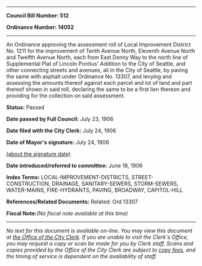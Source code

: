

********

**Council Bill Number: 512**
   
**Ordinance Number: 14052**
********

 An Ordinance approving the assessment roll of Local Improvement District No. 1211 for the improvement of Tenth Avenue North, Eleventh Avenue North and Twelfth Avenue North, each from East Denny Way to the north line of Supplemental Plat of Lincoln Pontius' Addition to the City of Seattle, and other connecting streets and avenues, all in the City of Seattle, by paving the same with asphalt under Ordinance No. 13307, and levying and assessing the amounts thereof against each parcel and lot of land and part thereof shown in said roll, declaring the same to be a first lien thereon and providing for the collection on said assessment.

**Status:** Passed
   
**Date passed by Full Council:** July 23, 1906
   
**Date filed with the City Clerk:** July 24, 1906
   
**Date of Mayor's signature:** July 24, 1906
   
[(about the signature date)](/~public/approvaldate.htm)
   
   
   
**Date introduced/referred to committee:** June 18, 1906
   
   
**Index Terms:** LOCAL-IMPROVEMENT-DISTRICTS, STREET-CONSTRUCTION, DRAINAGE, SANITARY-SEWERS, STORM-SEWERS, WATER-MAINS, FIRE-HYDRANTS, PAVING, BROADWAY, CAPITOL-HILL

**References/Related Documents:** Related: Ord 13307

**Fiscal Note:**_(No fiscal note available at this time)_
********

_No text for this document is available on-line. You may view this document at [the Office of the City Clerk](http://www.seattle.gov/leg/clerk/contactUs.htm). If you are unable to visit the Clerk's Office, you may request a copy or scan be made for you by Clerk staff. Scans and copies provided by the Office of the City Clerk are subject to [copy fees](http://clerk.seattle.gov/~public/clerkfees.htm), and the timing of service is dependent on the availability of staff._

